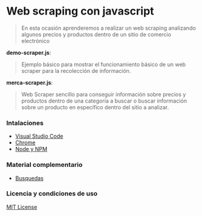 # Web scraping con javascript

> En esta ocasión aprenderemos a realizar un web scraping analizando algunos precios y productos dentro de un sitio de comercio electrónico

**demo-scraper.js**:

> Ejemplo básico para mostrar el funcionamiento básico de un web scraper para la recolección de información.

**merca-scraper.js**:

> Web Scraper sencillo para conseguir información sobre precios y productos dentro de una categoría a buscar o buscar información sobre un producto en específico dentro del sitio a analizar.


### Intalaciones

* [Visual Studio Code]()
* [Chrome]()
* [Node y NPM]()

### Material complementario

* [Busquedas](https://www.google.com/search?q=web+scrapping+con+javascript&sxsrf=AOaemvKZcCDul3BwaiIM7RALI4oLAW9PgA%3A1640931102463&ei=Hp_OYfTKG4SmqtsPrr6jsAE&ved=0ahUKEwj00dnbsI31AhUEk2oFHS7fCBYQ4dUDCA8&uact=5&oq=web+scrapping+con+javascript&gs_lcp=Cgdnd3Mtd2l6EAMyBAgAEA0yCAgAEA0QBRAeOgcIABBHELADOgQIABBDOggIABAHEAoQHjoGCAAQBxAeOgQIABAKOgYIABAKEB46CAgAEAUQChAeOggIABAIEAoQHjoKCAAQCBAHEAoQHkoECEEYAEoECEYYAFDzAVjUCWDgD2gBcAF4AIABrAGIAfkDkgEDMC40mAEAoAEByAEIwAEB&sclient=gws-wiz)

### Licencia y condiciones de uso

[MIT License](https://github.com/malvabombom/web-scraping-con-javascript/blob/main/LICENSE)
